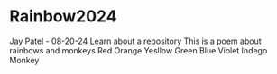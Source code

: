 # Rainbow2024
Jay Patel - 08-20-24
Learn about a repository
This is a poem about rainbows and monkeys
Red
Orange
Yesllow
Green
Blue
Violet 
Indego 
Monkey
